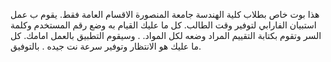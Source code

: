 هذا بوت خاص بطلاب كلية الهندسة جامعة المنصورة الاقسام العامة فقط. 
يقوم ب عمل استبيان الفارابي لتوفير وقت الطالب. 
كل ما عليك القيام به وضع رقم المستخدم وكلمة السر وتقوم بكتابة التقييم المراد وضعه لكل المواد.
. وسيقوم التطبيق بالعمل امامك. كل ما عليك هو الانتظار وتوفير سرعة نت جيده
. بالتوفيق.
